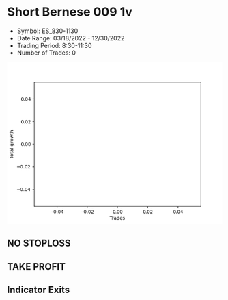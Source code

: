 # Short Bernese 009 1v 
- Symbol: ES_830-1130
- Date Range: 03/18/2022 - 12/30/2022
- Trading Period: 8:30-11:30
- Number of Trades: 0

![Plot](ShortBernese0091vES_830-1130.png)
## NO STOPLOSS














## TAKE PROFIT











## Indicator Exits

